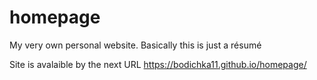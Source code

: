 # homepage
My very own personal website. Basically this is just a résumé

Site is avalaible by the next URL https://bodichka11.github.io/homepage/
